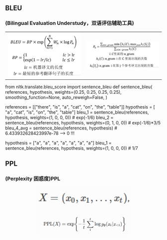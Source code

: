 ## BLEU 

### (Bilingual Evaluation Understudy，双语评估辅助工具)

<table border-style=none>
    <tbody>
        <tr>
            <td><img src=./images/bleu-1.jpg width="500"></td>
            <td><img src=./images/bleu-2.jpg width="500"></td>
        </tr>
    </tbody>
</table>

from nltk.translate.bleu_score import sentence_bleu
def sentence_bleu(
    references,
    hypothesis,
    weights=(0.25, 0.25, 0.25, 0.25),
    smoothing_function=None,
    auto_reweigh=False,
)

references = [["there", "is", "a", "cat", "on", "the", "table"]]
hypothesis = [ "a", "cat", "is", "on", "the", "table"]
bleu_1 = sentence_bleu(references, hypothesis, weights=(1, 0, 0, 0)) # exp(-1/6)
bleu_2 = sentence_bleu(references, hypothesis, weights=(0, 1, 0, 0)) # exp(-1/6)*3/5
bleu_4_avg = sentence_bleu(references, hypothesis) # 6.433932628423997e-78 --> 0 !!!

hypothesis = ["a", "a", "a", "a", "a", "a", "a"]
bleu_1 =  sentence_bleu(references, hypothesis, weights=(1, 0, 0, 0)) # 1/7 

## PPL

### (Perplexity 困惑度)PPL

<div align=center> 
	<img src='./images/ppl-1.png' width=300px>
</div>
<div align=center> 
	<img src='./images/ppl-2.png' width=300px>
</div>